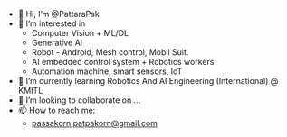 - 👋 Hi, I’m @PattaraPsk
- 👀 I’m interested in  
  - Computer Vision + ML/DL
  - Generative AI
  - Robot - Android, Mesh control, Mobil Suit.
  - AI embedded control system + Robotics workers
  - Automation machine, smart sensors, IoT
- 🌱 I’m currently learning Robotics And AI Engineering (International) @ KMITL
- 💞️ I’m looking to collaborate on ...
- 📫 How to reach me: 
  -    passakorn.patpakorn@gmail.com

<!---
PattaraPsk/PattaraPsk is a ✨ special ✨ repository because its `README.md` (this file) appears on your GitHub profile.
You can click the Preview link to take a look at your changes.
--->
